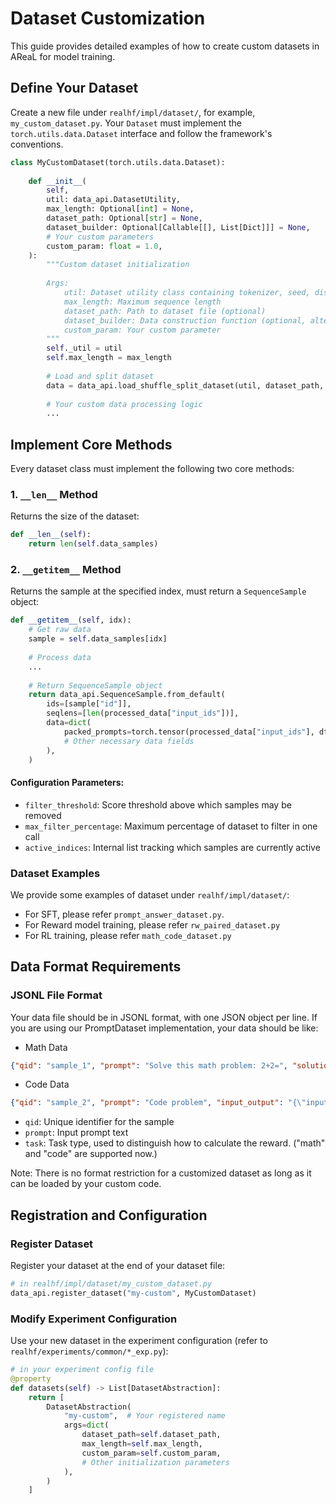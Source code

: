 # Dataset Customization

This guide provides detailed examples of how to create custom datasets in AReaL for model training.

## Define Your Dataset

Create a new file under `realhf/impl/dataset/`, for example, `my_custom_dataset.py`. Your `Dataset` must implement the `torch.utils.data.Dataset` interface and follow the framework's conventions.

```python
class MyCustomDataset(torch.utils.data.Dataset):
    
    def __init__(
        self,
        util: data_api.DatasetUtility,
        max_length: Optional[int] = None,
        dataset_path: Optional[str] = None,
        dataset_builder: Optional[Callable[[], List[Dict]]] = None,
        # Your custom parameters
        custom_param: float = 1.0,
    ):
        """Custom dataset initialization
        
        Args:
            util: Dataset utility class containing tokenizer, seed, distributed info, etc.
            max_length: Maximum sequence length
            dataset_path: Path to dataset file (optional)
            dataset_builder: Data construction function (optional, alternative to dataset_path)
            custom_param: Your custom parameter
        """
        self._util = util
        self.max_length = max_length
        
        # Load and split dataset
        data = data_api.load_shuffle_split_dataset(util, dataset_path, dataset_builder)
        
        # Your custom data processing logic
        ...
```

## Implement Core Methods

Every dataset class must implement the following two core methods:

### 1. `__len__` Method

Returns the size of the dataset:

```python
def __len__(self):
    return len(self.data_samples)
```

### 2. `__getitem__` Method

Returns the sample at the specified index, must return a `SequenceSample` object:

```python
def __getitem__(self, idx):
    # Get raw data
    sample = self.data_samples[idx]
    
    # Process data
    ...
    
    # Return SequenceSample object
    return data_api.SequenceSample.from_default(
        ids=[sample["id"]],
        seqlens=[len(processed_data["input_ids"])],
        data=dict(
            packed_prompts=torch.tensor(processed_data["input_ids"], dtype=torch.long),
            # Other necessary data fields
        ),
    )
```

#### Configuration Parameters:

- `filter_threshold`: Score threshold above which samples may be removed
- `max_filter_percentage`: Maximum percentage of dataset to filter in one call
- `active_indices`: Internal list tracking which samples are currently active

### Dataset Examples

We provide some examples of dataset under `realhf/impl/dataset/`:
- For SFT, please refer `prompt_answer_dataset.py`.
- For Reward model training, please refer `rw_paired_dataset.py`
- For RL training, please refer `math_code_dataset.py`

## Data Format Requirements

### JSONL File Format

Your data file should be in JSONL format, with one JSON object per line.
If you are using our PromptDataset implementation, your data should be like:
- Math Data
```json
{"qid": "sample_1", "prompt": "Solve this math problem: 2+2=", "solutions": ["\\boxed{4}"]}
```
- Code Data
```json
{"qid": "sample_2", "prompt": "Code problem", "input_output": "{\"inputs\": [\"5\\n2 3 5 10 12\\n\"], \"outputs\": [\"17\\n\"]}"}
```

- `qid`: Unique identifier for the sample
- `prompt`: Input prompt text
- `task`: Task type, used to distinguish how to calculate the reward. ("math" and "code" are supported now.)

Note: There is no format restriction for a customized dataset as long as it can be loaded by your custom code.

## Registration and Configuration

### Register Dataset

Register your dataset at the end of your dataset file:

```python
# in realhf/impl/dataset/my_custom_dataset.py
data_api.register_dataset("my-custom", MyCustomDataset)
```

### Modify Experiment Configuration

Use your new dataset in the experiment configuration (refer to `realhf/experiments/common/*_exp.py`):

```python
# in your experiment config file
@property
def datasets(self) -> List[DatasetAbstraction]:
    return [
        DatasetAbstraction(
            "my-custom",  # Your registered name
            args=dict(
                dataset_path=self.dataset_path,
                max_length=self.max_length,
                custom_param=self.custom_param,
                # Other initialization parameters
            ),
        )
    ]
```
